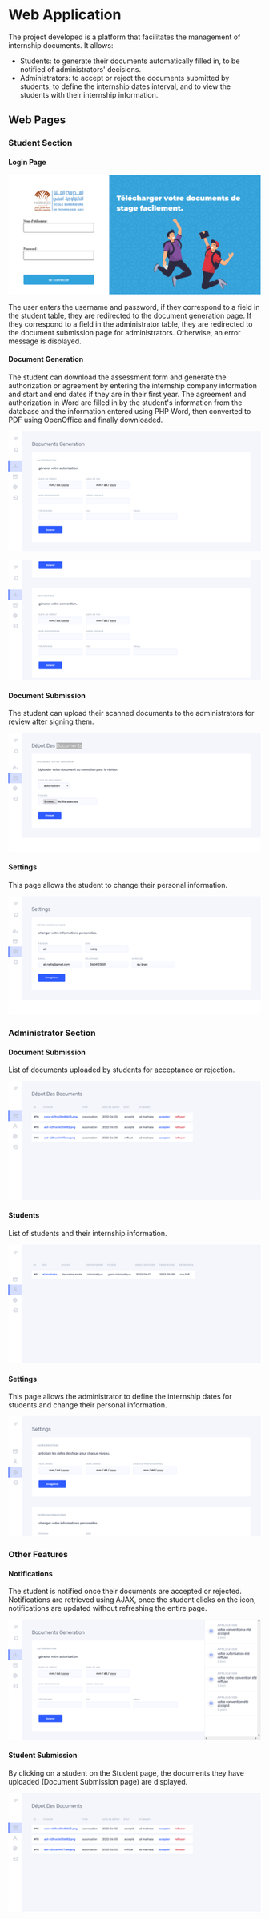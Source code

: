 # Web Application

The project developed is a platform that facilitates the management of
internship documents. It allows:

- Students: to generate their documents automatically filled in, to be
  notified of administrators' decisions.
- Administrators: to accept or reject the documents submitted by
  students, to define the internship dates interval, and to view the
  students with their internship information.

## Web Pages

### Student Section

#### Login Page

![Login Page](images/media/image4.png)

The user enters the username and password, if they correspond to a field
in the student table, they are redirected to the document generation
page. If they correspond to a field in the administrator table, they are
redirected to the document submission page for administrators.
Otherwise, an error message is displayed.

#### Document Generation

The student can download the assessment form and generate the
authorization or agreement by entering the internship company
information and start and end dates if they are in their first year. The
agreement and authorization in Word are filled in by the student's
information from the database and the information entered using PHP
Word, then converted to PDF using OpenOffice and finally downloaded.

![Document Generation Page 1](images/media/image5.png)

![Document Generation Page 2](images/media/image6.png)

#### Document Submission

The student can upload their scanned documents to the administrators for
review after signing them.

![Document Submission Page](images/media/image8.png)

#### Settings

This page allows the student to change their personal information.

![Settings Page](images/media/image9.png)

### Administrator Section

#### Document Submission

List of documents uploaded by students for acceptance or rejection.

![Document Submission Page](images/media/image10.png)

#### Students

List of students and their internship information.

![Students Page](images/media/image11.png)

#### Settings

This page allows the administrator to define the internship dates for
students and change their personal information.

![Settings Page](images/media/image12.png)

### Other Features

#### Notifications

The student is notified once their documents are accepted or rejected.
Notifications are retrieved using AJAX, once the student clicks on the
icon, notifications are updated without refreshing the entire page.

![Notifications Page](images/media/image14.png)

#### Student Submission

By clicking on a student on the Student page, the documents they have
uploaded (Document Submission page) are displayed.

![Document Submission Page](images/media/image10.png)
